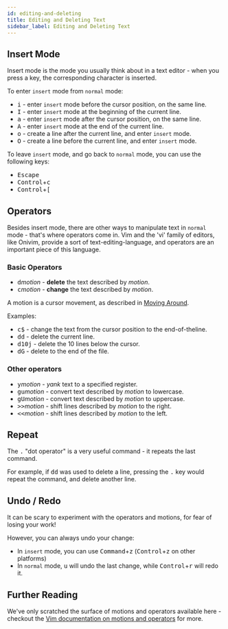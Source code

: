 ```yaml
---
id: editing-and-deleting
title: Editing and Deleting Text
sidebar_label: Editing and Deleting Text
---
```


## Insert Mode

Insert mode is the mode you usually think about in a text editor - when you press a key, the corresponding character is inserted.

To enter `insert` mode from `normal` mode:

- <kbd>i</kbd> - enter `insert` mode before the cursor position, on the same line.
- <kbd>I</kbd> - enter `insert` mode at the beginning of the current line.
- <kbd>a</kbd> - enter `insert` mode after the cursor position, on the same line.
- <kbd>A</kbd> - enter `insert` mode at the end of the current line.
- <kbd>o</kbd> - create a line after the current line, and enter `insert` mode.
- <kbd>O</kbd> - create a line before the current line, and enter `insert` mode.

To leave `insert` mode, and go back to `normal` mode, you can use the following keys:

- <kbd>Escape</kbd>
- <kbd>Control</kbd>+<kbd>c</kbd>
- <kbd>Control</kbd>+<kbd>[</kbd>

## Operators

Besides insert mode, there are other ways to manipulate text in `normal` mode - that's where operators come in. Vim and the 'vi' family of editors,
like Onivim, provide a sort of text-editing-language, and operators are an important piece of this language.

### Basic Operators

- <kbd>d</kbd>_motion_ - __delete__ the text described by _motion_.
- <kbd>c</kbd>_motion_ - __change__ the text described by _motion_.

A motion is a cursor movement, as described in [Moving Around](./moving-in-onivim.md).

Examples:

- <kbd>c</kbd><kbd>$</kbd> - change the text from the cursor position to the end-of-theline.
- <kbd>d</kbd><kbd>d</kbd> - delete the current line.
- <kbd>d</kbd><kbd>10</kbd><kbd>j</kbd> - delete the 10 lines below the cursor.
- <kbd>d</kbd><kbd>G</kbd> - delete to the end of the file.

### Other operators

- <kbd>y</kbd>_motion_ - _yank_ text to a specified register.
- <kbd>gu</kbd>_motion_ - convert text described by _motion_ to lowercase.
- <kbd>gU</kbd>_motion_ - convert text described by _motion_ to uppercase.
- <kbd>>></kbd>_motion_ - shift lines described by _motion_ to the right.
- <kbd><<</kbd>_motion_ - shift lines described by _motion_ to the left.

## Repeat

The <kbd>.</kbd> "dot operator" is a very useful command - it repeats the last command.

For example, if <kbd>d</kbd><kbd>d</kbd> was used to delete a line,
pressing the <kbd>.</kbd> key would repeat the command, and delete another line.

## Undo / Redo

It can be scary to experiment with the operators and motions, for fear of losing your work!

However, you can always undo your change:

- In `insert` mode, you can use <kbd>Command</kbd>+<kbd>z</kbd> (<kbd>Control</kbd>+<kbd>z</kbd> on other platforms)
- In `normal` mode, <kbd>u</kbd> will undo the last change, while <kbd>Control</kbd>+<kbd>r</kbd> will redo it.

## Further Reading

We've only scratched the surface of motions and operators available here - 
checkout the [Vim documentation on motions and operators](http://vimdoc.sourceforge.net/htmldoc/motion.html)
for more.

